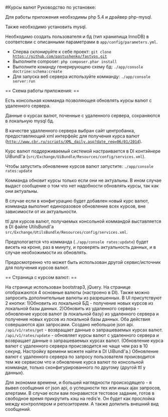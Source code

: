 #Курсы валют
Руководство по установке:

Для работы приложения необходимы php 5.4 и драйвер php-mysql.

Также необходимо установить mysql.

Необходимо создать пользователя и бд (тип хранилища InnoDB) в соответсвии с описанными параметрами в <code>app/config/parameters.yml</code>.

* Сперва склонируйте к себе проект: <code>git clone https://github.com/pastushenko/fastvps.git</code>
* Выполните composer: <code>php composer.phar install</code>
* Выполните команду генерирующею схему бд: <code>./app/console doctrine:schema:create</code>
* Для запуска веб сервера используйте комманду: <code>./app/console server:run</code>


== Схема работы приложения: ==

Есть консольная комманда позволяющея обновлять курсы валют с удаленного сервера.

Данные о курсах валют, поченные с удаленного сервера, сохраняются в локальную mysql бд.

В качестве удалленного сервера выбран сайт центробанка, предоставляющий xml интерфейс для получения курса валют (<code>http://www.cbr.ru/scripts/XML_daily.asp?date_req=06/01/2014</code>).

Курс валют поддерживаемый системой настраивается в DI контэйнере UiBundl'а (<code>src/Exchange/UiBundle/Resources/config/services.xml</code>).

Чтобы запустить обновление курсов валют запустите: <code>./app/console rates:update</code>

Комманда обновит курсы только если они не актуальны. В ином случае выдаст сообщение о том что нет надобности обновлять курсы, так как они актуальны.

В случае если в конфигурацию будет добавлен новый курс валют, комманда выполнит единоразовое обновление всех курсов, вне зависимости от их актуальности.

ttl для курсов валют, получаемых консольной коммандой выставляется в DI файле UtilsBundl'a <code>src/Exchange/UtilsBundle/Resources/config/services.xml</code>.

Предпологается что комманда (<code>./app/console rates:update</code>) будет висеть на кроне, раз в минуту, и проверять актуальность данных, и в случае необхожимости их обновлять.

Предосмотренно что может быть использован другой сервис/источник для получения курсов валют.


== Страница с курсом валют: ==

На странице использован bootstrap3, jQuery.
На странице отображаются 4 основные валюты (настроено в DI).
Также можно запросить дополнительные валюты из разрешенных.
В UI присутствуют 2 кнопки:
1)Обновить из локальной БД - получение новых курсов из локальной базы данных.
2)Обновить из удаленного сервера - обновление курсов валют (в локальной базу) из удаленного сервера и получение новых курсов из локальной базы данных.
Оба действия совершаются ajax запросами.
Создано небольшое json api.
<code>/api/v1/rates/get</code> - возвращает данные о запрашеваемых курсах валют.
<code>/api/v1/rates/update</code> - обновляет курсы валют с удаленного сервера и возвращает данные о запрашеваемых курсах валют. (Обновление курса валют с удаленного сервера происзводится не чаще чем раз в 10 секунд. Настройку времени можете найти в DI UiBundl'а.)
Обновление валют с удаленного сервера по запросу пользователя происводится тем же сервисом что и обновление курса валют по консольной комманде, только сконфигурированного по другому (другой ttl у данных).

Для экономии времени, и большей наглядности происходящего - я вывел сообщения от json api, о успешности тех или иных ajax запросов, алертами.
В случае если вам понравистся тестовое задание, готов в свободное время прикрутить кэш на redis'e.
Он будет как прослойка между контроллером и репозиторием.
А также допилить внешний вид сообщений.